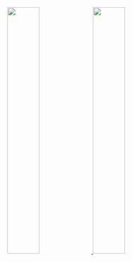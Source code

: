 
<a href="https://github.com/hotoo">
  <image width='38%' src="https://github-readme-stats.vercel.app/api?username=zhangyingwei&show_icons=true&include_all_commits=false&hide_border=true&hide=contribs&theme=vue" />
</a>

<a href="https://github.com/zhangyignwei">
<image width="38%" src="https://github-readme-stats.vercel.app/api/top-langs/?username=zhangyingwei&hide=html" />
</a>
